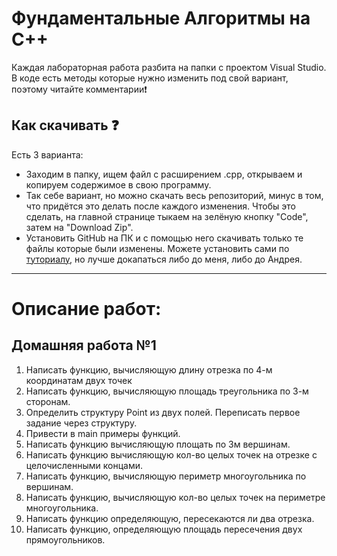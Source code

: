 # Фундаментальные Aлгоритмы на C++
Каждая лабораторная работа разбита на папки с проектом Visual Studio.
В коде есть методы которые нужно изменить под свой вариант, поэтому читайте комментарии:exclamation:
## Как скачивать :question:
Есть 3 варианта:
* Заходим в папку, ищем файл с расширением .cpp, открываем и копируем содержимое в свою программу.
* Так себе вариант, но можно скачать весь репозиторий, минус в том, что придётся это делать после каждого изменения. Чтобы это сделать, на главной странице тыкаем на зелёную кнопку "Code", затем на "Download Zip".
* Установить GitHub на ПК и с помощью него скачивать только те файлы которые были изменены. Можете установить сами по [туториалу](https://1cloud.ru/help/windows/sistemy-kontrolya-versij-git-v-windows), но лучше докапаться либо до меня, либо до Андрея.
____

# Описание работ:
## Домашняя работа №1
1. Написать функцию, вычисляющую длину отрезка по 4-м координатам двух точек
2. Написать функцию, вычисляющую площадь треугольника по 3-м сторонам.
3. Определить структуру Point из двух полей. Переписать первое задание через структуру.
4. Привести в main примеры функций.
5. Написать функцию вычисляющую площать по 3м вершинам.
6. Написать функцию вычисляющую кол-во целых точек на отрезке с целочисленными концами.
7. Написать функцию, вычисляющую периметр многоугольника по вершинам.
8. Написать функцию, вычисляющую кол-во целых точек на периметре многоугольника.
9. Написать функцию определяющую, пересекаются ли два отрезка.
10. Написать функцию, определяющую площадь пересечения двух прямоугольников.
